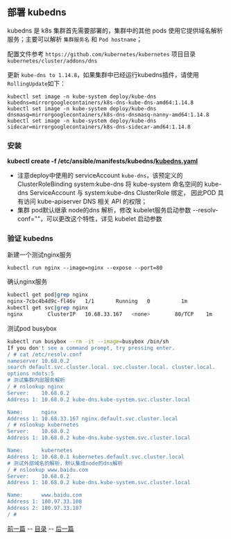 ## 部署 kubedns

kubedns 是 k8s 集群首先需要部署的，集群中的其他 pods 使用它提供域名解析服务；主要可以解析 `集群服务名` 和 `Pod hostname`；

配置文件参考 `https://github.com/kubernetes/kubernetes` 项目目录 `kubernetes/cluster/addons/dns` 

更新 `kube-dns to 1.14.8`，如果集群中已经运行kubedns插件，请使用`RollingUpdate`如下：

```
kubectl set image -n kube-system deploy/kube-dns kubedns=mirrorgooglecontainers/k8s-dns-kube-dns-amd64:1.14.8
kubectl set image -n kube-system deploy/kube-dns dnsmasq=mirrorgooglecontainers/k8s-dns-dnsmasq-nanny-amd64:1.14.8
kubectl set image -n kube-system deploy/kube-dns sidecar=mirrorgooglecontainers/k8s-dns-sidecar-amd64:1.14.8
```

### 安装

**kubectl create -f /etc/ansible/manifests/kubedns/[kubedns.yaml](../../manifests/kubedns/kubedns.yaml)**

+ 注意deploy中使用的 serviceAccount `kube-dns`，该预定义的 ClusterRoleBinding system:kube-dns 将 kube-system 命名空间的 kube-dns ServiceAccount 与 system:kube-dns ClusterRole 绑定， 因此POD 具有访问 kube-apiserver DNS 相关 API 的权限；
+ 集群 pod默认继承 node的dns 解析，修改 kubelet服务启动参数 --resolv-conf=""，可以更改这个特性，详见 kubelet 启动参数

### 验证 kubedns

新建一个测试nginx服务

`kubectl run nginx --image=nginx --expose --port=80`

确认nginx服务

``` bash
kubectl get pod|grep nginx
nginx-7cbc4b4d9c-fl46v   1/1       Running   0          1m
kubectl get svc|grep nginx
nginx        ClusterIP   10.68.33.167   <none>        80/TCP    1m
```

测试pod busybox

``` bash
kubectl run busybox --rm -it --image=busybox /bin/sh
If you don't see a command prompt, try pressing enter.
/ # cat /etc/resolv.conf
nameserver 10.68.0.2
search default.svc.cluster.local. svc.cluster.local. cluster.local.
options ndots:5
# 测试集群内部服务解析
/ # nslookup nginx
Server:    10.68.0.2
Address 1: 10.68.0.2 kube-dns.kube-system.svc.cluster.local

Name:      nginx
Address 1: 10.68.33.167 nginx.default.svc.cluster.local
/ # nslookup kubernetes
Server:    10.68.0.2
Address 1: 10.68.0.2 kube-dns.kube-system.svc.cluster.local

Name:      kubernetes
Address 1: 10.68.0.1 kubernetes.default.svc.cluster.local
# 测试外部域名的解析，默认集成node的dns解析
/ # nslookup www.baidu.com
Server:    10.68.0.2
Address 1: 10.68.0.2 kube-dns.kube-system.svc.cluster.local

Name:      www.baidu.com
Address 1: 180.97.33.108
Address 2: 180.97.33.107
/ #
```

[前一篇](index.md) -- [目录](index.md) -- [后一篇](dashboard.md)
